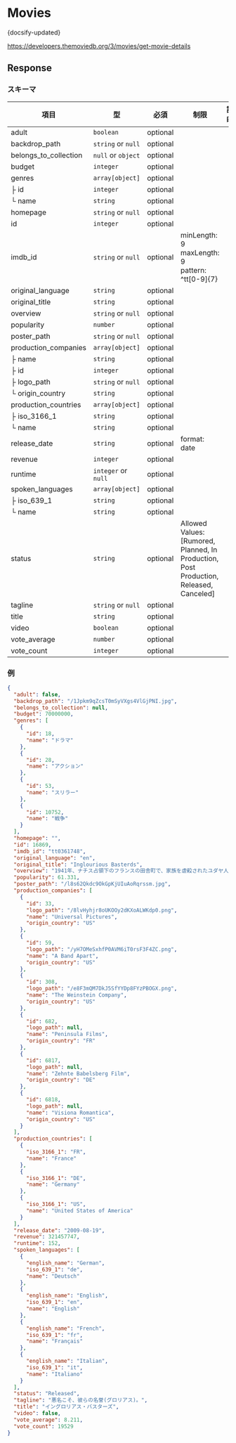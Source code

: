 # Movies

{docsify-updated}

https://developers.themoviedb.org/3/movies/get-movie-details

## Response

### スキーマ

| 項目                  | 型                  | 必須     | 制限                                                                                   | 説明 |
| --------------------- | ------------------- | -------- | -------------------------------------------------------------------------------------- | ---- |
| adult                 | `boolean`           | optional |                                                                                        |      |
| backdrop_path         | `string` or `null`  | optional |                                                                                        |      |
| belongs_to_collection | `null` or `object`  | optional |                                                                                        |      |
| budget                | `integer`           | optional |                                                                                        |      |
| genres                | `array[object]`     | optional |                                                                                        |      |
| ├ id                  | `integer`           | optional |                                                                                        |      |
| └ name                | `string`            | optional |                                                                                        |      |
| homepage              | `string` or `null`  | optional |                                                                                        |      |
| id                    | `integer`           | optional |                                                                                        |      |
| imdb_id               | `string` or `null`  | optional | minLength: 9<br>maxLength: 9<br>pattern: ^tt[0-9]{7}                                   |      |
| original_language     | `string`            | optional |                                                                                        |      |
| original_title        | `string`            | optional |                                                                                        |      |
| overview              | `string` or `null`  | optional |                                                                                        |      |
| popularity            | `number`            | optional |                                                                                        |      |
| poster_path           | `string` or `null`  | optional |                                                                                        |      |
| production_companies  | `array[object]`     | optional |                                                                                        |      |
| ├ name                | `string`            | optional |                                                                                        |      |
| ├ id                  | `integer`           | optional |                                                                                        |      |
| ├ logo_path           | `string` or `null`  | optional |                                                                                        |      |
| └ origin_country      | `string`            | optional |                                                                                        |      |
| production_countries  | `array[object]`     | optional |                                                                                        |      |
| ├ iso_3166_1          | `string`            | optional |                                                                                        |      |
| └ name                | `string`            | optional |                                                                                        |      |
| release_date          | `string`            | optional | format: date                                                                           |      |
| revenue               | `integer`           | optional |                                                                                        |      |
| runtime               | `integer` or `null` | optional |                                                                                        |      |
| spoken_languages      | `array[object]`     | optional |                                                                                        |      |
| ├ iso_639_1           | `string`            | optional |                                                                                        |      |
| └ name                | `string`            | optional |                                                                                        |      |
| status                | `string`            | optional | Allowed Values: [Rumored, Planned, In Production, Post Production, Released, Canceled] |      |
| tagline               | `string` or `null`  | optional |                                                                                        |      |
| title                 | `string`            | optional |                                                                                        |      |
| video                 | `boolean`           | optional |                                                                                        |      |
| vote_average          | `number`            | optional |                                                                                        |      |
| vote_count            | `integer`           | optional |                                                                                        |      |

### 例

```json
{
  "adult": false,
  "backdrop_path": "/1Jpkm9qZcsT0mSyVXgs4VlGjPNI.jpg",
  "belongs_to_collection": null,
  "budget": 70000000,
  "genres": [
    {
      "id": 18,
      "name": "ドラマ"
    },
    {
      "id": 28,
      "name": "アクション"
    },
    {
      "id": 53,
      "name": "スリラー"
    },
    {
      "id": 10752,
      "name": "戦争"
    }
  ],
  "homepage": "",
  "id": 16869,
  "imdb_id": "tt0361748",
  "original_language": "en",
  "original_title": "Inglourious Basterds",
  "overview": "1941年、ナチス占領下のフランスの田舎町で、家族を虐殺されたユダヤ人のショシャナはランダ大佐の追跡を逃れる。一方、“イングロリアス・バスターズ”と呼ばれるレイン中尉率いる連合軍の極秘部隊は、次々とナチス兵を血祭りにあげていた。やがて彼らはパリでの作戦を実行に移す。",
  "popularity": 61.331,
  "poster_path": "/l8s62Qkdc9OkGpKjUIuAoRqrssm.jpg",
  "production_companies": [
    {
      "id": 33,
      "logo_path": "/8lvHyhjr8oUKOOy2dKXoALWKdp0.png",
      "name": "Universal Pictures",
      "origin_country": "US"
    },
    {
      "id": 59,
      "logo_path": "/yH7OMeSxhfP0AVM6iT0rsF3F4ZC.png",
      "name": "A Band Apart",
      "origin_country": "US"
    },
    {
      "id": 308,
      "logo_path": "/e8F3mQM7DkJ5SfYYDp8FYzPBOGX.png",
      "name": "The Weinstein Company",
      "origin_country": "US"
    },
    {
      "id": 682,
      "logo_path": null,
      "name": "Peninsula Films",
      "origin_country": "FR"
    },
    {
      "id": 6817,
      "logo_path": null,
      "name": "Zehnte Babelsberg Film",
      "origin_country": "DE"
    },
    {
      "id": 6818,
      "logo_path": null,
      "name": "Visiona Romantica",
      "origin_country": "US"
    }
  ],
  "production_countries": [
    {
      "iso_3166_1": "FR",
      "name": "France"
    },
    {
      "iso_3166_1": "DE",
      "name": "Germany"
    },
    {
      "iso_3166_1": "US",
      "name": "United States of America"
    }
  ],
  "release_date": "2009-08-19",
  "revenue": 321457747,
  "runtime": 152,
  "spoken_languages": [
    {
      "english_name": "German",
      "iso_639_1": "de",
      "name": "Deutsch"
    },
    {
      "english_name": "English",
      "iso_639_1": "en",
      "name": "English"
    },
    {
      "english_name": "French",
      "iso_639_1": "fr",
      "name": "Français"
    },
    {
      "english_name": "Italian",
      "iso_639_1": "it",
      "name": "Italiano"
    }
  ],
  "status": "Released",
  "tagline": "悪名こそ、彼らの名誉(グロリアス)。",
  "title": "イングロリアス・バスターズ",
  "video": false,
  "vote_average": 8.211,
  "vote_count": 19529
}
```
